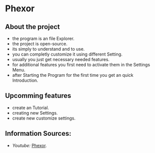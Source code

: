 # Phexor

## About the project
- the program is an file Explorer.
- the project is open-source.
- its simply to understand and to use.
- you can completly customize it using different Setting.
- usually you just get necessary needed features.
- for additional features you first need to activate them in the Settings Menu.
- after Starting the Program for the first time you get an quick Introduction.

## Upcomming features
- create an Tutorial.
- creating new Settings.
- create new customize settings.

## Information Sources:
- *Youtube:* [Phexor](https://www.youtube.com/@Phexor-OpenSource).